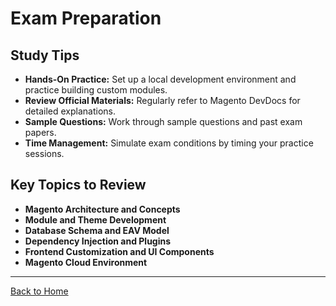 # Exam Preparation

## Study Tips

- **Hands-On Practice:** Set up a local development environment and practice building custom modules.
- **Review Official Materials:** Regularly refer to Magento DevDocs for detailed explanations.
- **Sample Questions:** Work through sample questions and past exam papers.
- **Time Management:** Simulate exam conditions by timing your practice sessions.

## Key Topics to Review

- **Magento Architecture and Concepts**
- **Module and Theme Development**
- **Database Schema and EAV Model**
- **Dependency Injection and Plugins**
- **Frontend Customization and UI Components**
- **Magento Cloud Environment**

---

[Back to Home](index.md)